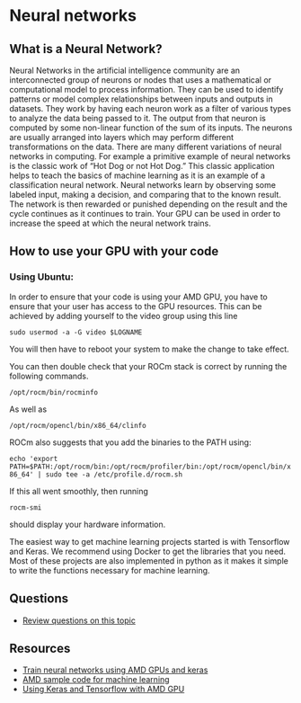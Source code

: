 # Neural networks

## What is a Neural Network?

Neural Networks in the artificial intelligence community are an interconnected group of neurons or nodes that uses a mathematical or computational model to process information. They can be used to identify patterns or model complex relationships between inputs and outputs in datasets. They work by having each neuron work as a filter of various types to analyze the data being passed to it. The output from that neuron is computed by some non-linear function of the sum of its inputs. The neurons are usually arranged into layers which may perform different transformations on the data. There are many different variations of neural networks in computing. For example a primitive example of neural networks is the classic work of “Hot Dog or not Hot Dog.” This classic application helps to teach the basics of machine learning as it is an example of a classification neural network. Neural networks learn by observing some labeled input, making a decision, and comparing that to the known result. The network is then rewarded or punished depending on the result and the cycle continues as it continues to train. Your GPU can be used in order to increase the speed at which the neural network trains.

## How to use your GPU with your code

### Using Ubuntu:
In order to ensure that your code is using your AMD GPU, you have to ensure that your user has access to the GPU resources. This can be achieved by adding yourself to the video group using this line

```sudo usermod -a -G video $LOGNAME```

You will then have to reboot your system to make the change to take effect.

You can then double check that your ROCm stack is correct by running the following commands.

```/opt/rocm/bin/rocminfo```

As well as

```/opt/rocm/opencl/bin/x86_64/clinfo```

ROCm also suggests that you add the binaries to the PATH using:

```echo 'export PATH=$PATH:/opt/rocm/bin:/opt/rocm/profiler/bin:/opt/rocm/opencl/bin/x86_64' | sudo tee -a /etc/profile.d/rocm.sh```

If this all went smoothly, then running

```rocm-smi```

should display your hardware information.

The easiest way to get machine learning projects started is with Tensorflow and Keras. We recommend using Docker to get the libraries that you need. Most of these projects are also implemented in python as it makes it simple to write the functions necessary for machine learning.


## Questions
  - [Review questions on this topic](Practice/Questions.md)

## Resources
 - [Train neural networks using AMD GPUs and keras](https://towardsdatascience.com/train-neural-networks-using-amd-gpus-and-keras-37189c453878)
 - [AMD sample code for machine learning](https://github.com/IntuitionMachine/SEEDBank)
 - [Using Keras and Tensorflow with AMD GPU](https://morioh.com/p/0fa4fe33e8bf)
